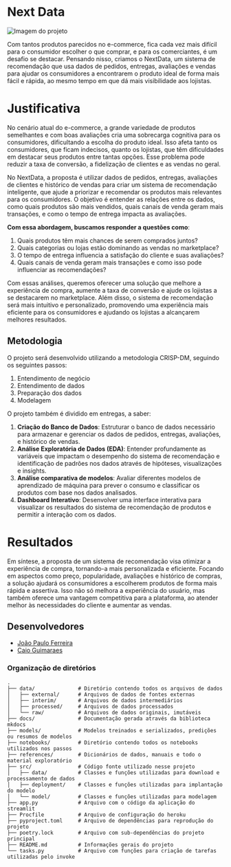 # Next Data
<p align="center">
    
![Imagem do projeto](C:\Users\joaop\challenge-fiap\docs\assets\img\nextdata.jpg)

Com tantos produtos parecidos no e-commerce, fica cada vez mais difícil para o consumidor escolher o que comprar, e para os comerciantes, é um desafio se destacar. Pensando nisso, criamos o NextData, um sistema de recomendação que usa dados de pedidos, entregas, avaliações e vendas para ajudar os consumidores a encontrarem o produto ideal de forma mais fácil e rápida, ao mesmo tempo em que dá mais visibilidade aos lojistas.

# Justificativa
No cenário atual do e-commerce, a grande variedade de produtos semelhantes e com boas avaliações cria uma sobrecarga cognitiva para os consumidores, dificultando a escolha do produto ideal. Isso afeta tanto os consumidores, que ficam indecisos, quanto os lojistas, que têm dificuldades em destacar seus produtos entre tantas opções. Esse problema pode reduzir a taxa de conversão, a fidelização de clientes e as vendas no geral.

No NextData, a proposta é utilizar dados de pedidos, entregas, avaliações de clientes e histórico de vendas para criar um sistema de recomendação inteligente, que ajude a priorizar e recomendar os produtos mais relevantes para os consumidores. O objetivo é entender as relações entre os dados, como quais produtos são mais vendidos, quais canais de venda geram mais transações, e como o tempo de entrega impacta as avaliações.

**Com essa abordagem, buscamos responder a questões como**:

1. Quais produtos têm mais chances de serem comprados juntos?
2. Quais categorias ou lojas estão dominando as vendas no marketplace?
3. O tempo de entrega influencia a satisfação do cliente e suas avaliações?
4. Quais canais de venda geram mais transações e como isso pode influenciar as recomendações?

Com essas análises, queremos oferecer uma solução que melhore a experiência de compra, aumente a taxa de conversão e ajude os lojistas a se destacarem no marketplace. Além disso, o sistema de recomendação será mais intuitivo e personalizado, promovendo uma experiência mais eficiente para os consumidores e ajudando os lojistas a alcançarem melhores resultados.

## Metodologia

O projeto será desenvolvido utilizando a metodologia CRISP-DM, seguindo os seguintes passos:

1. Entendimento de negócio
2. Entendimento de dados
3. Preparação dos dados
4. Modelagem

O projeto também é dividido em entregas, a saber:

1. **Criação do Banco de Dados**: Estruturar o banco de dados necessário para armazenar e gerenciar os dados de pedidos, entregas, avaliações, e histórico de vendas.
2. **Análise Exploratória de Dados (EDA)**: Entender profundamente as variáveis que impactam o desempenho do sistema de recomendação e identificação de padrões nos dados através de hipóteses, visualizações e insights.
3. **Análise comparativa de modelos**: Avaliar diferentes modelos de aprendizado de máquina para prever o consumo e classificar os produtos com base nos dados analisados.
4. **Dashboard Interativo**: Desenvolver uma interface interativa para visualizar os resultados do sistema de recomendação de produtos e permitir a interação com os dados.

# Resultados
Em síntese, a proposta de um sistema de recomendação visa otimizar a experiência de compra, tornando-a mais personalizada e eficiente. Focando em aspectos como preço, popularidade, avaliações e histórico de compras, a solução ajudará os consumidores a escolherem produtos de forma mais rápida e assertiva. Isso não só melhora a experiência do usuário, mas também oferece uma vantagem competitiva para a plataforma, ao atender melhor às necessidades do cliente e aumentar as vendas.

## Desenvolvedores
 - [João Paulo Ferreira](https://github.com/joao-paulo-alt)
 - [Caio Guimaraes](https://github.com/caioguimaraes18)


### Organização de diretórios


```
.
├── data/              # Diretório contendo todos os arquivos de dados
│   ├── external/      # Arquivos de dados de fontes externas
│   ├── interim/       # Arquivos de dados intermediários
│   ├── processed/     # Arquivos de dados processados
│   └── raw/           # Arquivos de dados originais, imutáveis
├── docs/              # Documentação gerada através da biblioteca mkdocs
├── models/            # Modelos treinados e serializados, predições ou resumos de modelos
├── notebooks/         # Diretório contendo todos os notebooks utilizados nos passos
├── references/        # Dicionários de dados, manuais e todo o material exploratório
├── src/               # Código fonte utilizado nesse projeto
│   ├── data/          # Classes e funções utilizadas para download e processamento de dados
│   ├── deployment/    # Classes e funções utilizadas para implantação do modelo
│   └── model/         # Classes e funções utilizadas para modelagem
├── app.py             # Arquivo com o código da aplicação do streamlit
├── Procfile           # Arquivo de configuração do heroku
├── pyproject.toml     # Arquivo de dependências para reprodução do projeto
├── poetry.lock        # Arquivo com sub-dependências do projeto principal
├── README.md          # Informações gerais do projeto
└── tasks.py           # Arquivo com funções para criação de tarefas utilizadas pelo invoke

```
